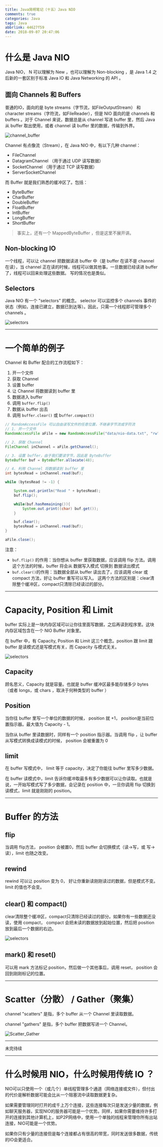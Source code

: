 ```yaml
---
title: Java简明笔记（十五）Java NIO
comments: true
categories: Java
tags: Java
abbrlink: 44627f59
date: 2018-09-07 20:47:06
---
```


# 什么是 Java NIO

Java NIO， N 可以理解为 New ，也可以理解为 Non-blocking ，是 Java 1.4 之后新的一套区别于标准 Java IO 和 Java Networking 的 API 。

## 面向 Channels 和 Buffers

普通的IO，面向的是 byte streams（字节流，如FileOutputStream） 和 character streams（字符流，如FileReader），但是 NIO 面向的是 channels 和 buffers 。对于 Channel 来说，数据总是从 channel 写进 buffer 里，然后 Java 从 buffer 取出使用，或者 channel 读 buffer 里的数据，传输到外界。

![channel_buffer](../../../../images/Java/channel_buffer.png)

Channel 有点像流（Stream），在 Java NIO 中，有以下几种 channel：

- FileChannel
- DatagramChannel （用于通过 UDP 读写数据）
- SocketChannel （用于通过 TCP 读写数据）
- ServerSocketChannel

而 Buffer 就是我们熟悉的缓冲区了。包括：

- ByteBuffer
- CharBuffer
- DoubleBuffer
- FloatBuffer
- IntBuffer
- LongBuffer
- ShortBuffer

<!-- more -->

> 事实上，还有一个 MappedByteBuffer ，但是这里不展开讲。

## Non-blocking IO

一个线程，可以让 channel 把数据读进 buffer 中（是 buffer 在读不是 channel 在读），当 channel 正在读的时候，线程可以做其他事。一旦数据已经读进 buffer 了，线程可以回来处理这些数据。 写的情况也是类似。


## Selectors
Java NIO 有一个 "selectors" 的概念。 selector 可以监控多个 channels 事件的状态（例如，连接已建立，数据已到达等）。因此，只需一个线程即可管理多个 channels 。

![selectors](../../../../images/Java/overview-selectors.png)

---

# 一个简单的例子

Channel 和 Buffer 配合的工作流程如下：

1. 开一个文件
2. 获取 Channel
3. 设置 buffer
4. 让 Channel 将数据读到 buffer 里
5. 数据进入 buffer
6. 调用 `buffer.flip()`
7. 数据从 buffer 出去
8. 调用 `buffer.clear()` 或 b`uffer.compact()`

```java
// RandomAccessFile 可以自由读写文件的任意位置，不继承字节流或字符流
// 1. 开一个文件
RandomAccessFile aFile = new RandomAccessFile("data/nio-data.txt", "rw");

// 2. 获取 Channel
FileChannel inChannel = aFile.getChannel();

// 3. 设置 buffer，由于我们要读字节，因此是 ByteBuffer
ByteBuffer buf = ByteBuffer.allocate(48);

// 4. 利用 Channel 将数据读到 buffer 里
int bytesRead = inChannel.read(buf);

while (bytesRead != -1) {

    System.out.println("Read " + bytesRead);
    buf.flip();

    while(buf.hasRemaining()){
        System.out.print((char) buf.get());
    }

    buf.clear();
    bytesRead = inChannel.read(buf);
}

aFile.close();
```

注意：

- `buf.flip()` 的作用：当你想从 buffer 里获取数据，应该调用 flip 方法。调用这个方法的时候，buffer 将会从 数据写入模式 切换到 数据读出模式
- `buf.clear()`的作用：当数据全部从 buffer 读出去了，应该调用 clear 或 compact 方法，好让 buffer 重写可以写入。 这两个方法的区别是：clear清除整个缓冲区，compact只清除已经读过的部分。

---

# Capacity, Position 和 Limit

buffer 实际上是一块内存区域可以让你往里面写数据，之后再读到程序里。这块内存区域包含在一个 NIO Buffer 对象里。

在 buffer 中，有 Capacity, Position 和 Limit 这三个概念。position 跟 limit 跟 buffer 是读模式还是写模式有关，而 Capacity 与模式无关。

![selectors](../../../../images/Java/buffers-modes.png)

## Capacity

顾名思义，Capacity 就是容量。也就是 buffer 缓冲区最多能存储多少 bytes （或者 longs，或 chars ，取决于何种类型的 buffer ）

## Position

当你往 buffer 里写一个单位的数据的时候， position 就 +1， position是当前位置指示器。最大值为 Capacity - 1。

当你从 buffer 里读数据时，同样有一个 position 指示器。当调用 flip ，让 buffer 从写模式转换成读模式的时候， position 会被重置为 0

## limit

在 buffer 写模式中， limit 等于 capacity，决定了你能往 buffer 里写多少数据。

在 buffer 读模式中，limit 告诉你缓冲取最多有多少数据可以让你读取。也就是说，一开始写模式写了多少数据，会记录在 position 中，一旦你调用 flip 切换到读模式，limit 就是刚刚的 position。

---

# Buffer 的方法

## flip

当调用 flip方法， position 会被置0，然后 buffer 会切换模式（读->写，或 写->读），limit 也随之改变。

## rewind

rewind 可以让 position 变为 0， 好让你重新读刚刚读过的数据，但是模式不变。limit 的值也不会变。

## clear() 和 compact()

clear清除整个缓冲区，compact只清除已经读过的部分。如果你有一些数据还没读，使用 compact， compact 会把未读的数据放到起始位置，然后把 position 放到最后一个数据的右边。

![selectors](../../../../images/Java/compact.png)


## mark() 和 reset()

可以用 mark 方法标记 position，然后做一个其他事后，调用 reset， position 会回到刚刚标记的位置。


---


# Scatter（分散） / Gather（聚集）

channel "scatters" 是指，多个 buffer 从一个 Channel 里读取数据。

channel "gathers" 是指，多个 buffer 把数据写进一个 Channel。

![Scatter_Gather](../../../../images/Java/Scatter_Gather.png)

---

未完待续



---

# 什么时候用 NIO，什么时候用传统 IO ？

NIO可以只使用一个（或几个）单线程管理多个通道（网络连接或文件），但付出的代价是解析数据可能会比从一个阻塞流中读取数据更复杂。

如果需要管理同时打开的成千上万个连接，这些连接每次只是发送少量的数据，例如聊天服务器，实现NIO的服务器可能是一个优势。同样，如果你需要维持许多打开的连接到其他计算机上，如P2P网络中，使用一个单独的线程来管理你所有出站连接，NIO可能是一个优势。

如果你只有少量的连接但是每个连接都占有很高的带宽，同时发送很多数据，传统的IO会更适合。
